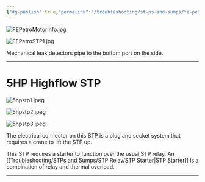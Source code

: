 ```yaml
---
{"dg-publish":true,"permalink":"/troubleshooting/st-ps-and-sumps/fe-petro-st-ps/"}
---
```




![FEPetroMotorInfo.jpg](/img/user/Assets/Images/FEPetroMotorInfo.jpg)

![FEPetroSTP1.jpg](/img/user/Assets/Images/FEPetroSTP1.jpg)

Mechanical leak detectors pipe to the bottom port on the side.  

---
# 5HP Highflow STP

![5hpstp1.jpeg](/img/user/Assets/Images/5hpstp1.jpeg)

![5hpstp2.jpeg](/img/user/Assets/Images/5hpstp2.jpeg)

![5hpstp3.jpeg](/img/user/Assets/Images/5hpstp3.jpeg)

The electrical connector on this STP is a plug and socket system that requires a crane to lift the STP up.  

This STP requires a starter to function over the usual STP relay.  An [[Troubleshooting/STPs and Sumps/STP Relay/STP Starter\|STP Starter]] is a combination of relay and thermal overload.  

---
